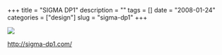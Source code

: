 +++
title = "SIGMA DP1"
description = ""
tags = []
date = "2008-01-24"
categories = ["design"]
slug = "sigma-dp1"
+++


 

  <div id="screens-thumbs" class="clearfix">
    <div class="txt-center" id="design-submission"><a href="http://sigma-dp1.com/"><img id='bluga-thumbnail-1075' class='bluga-thumbnail large' src='http://media.konigi.com/bluga/
wt47f281fb09dee_0.jpg'/></a></div>  
  </div>   
<p><a href="http://sigma-dp1.com/">http://sigma-dp1.com/</a></p>




